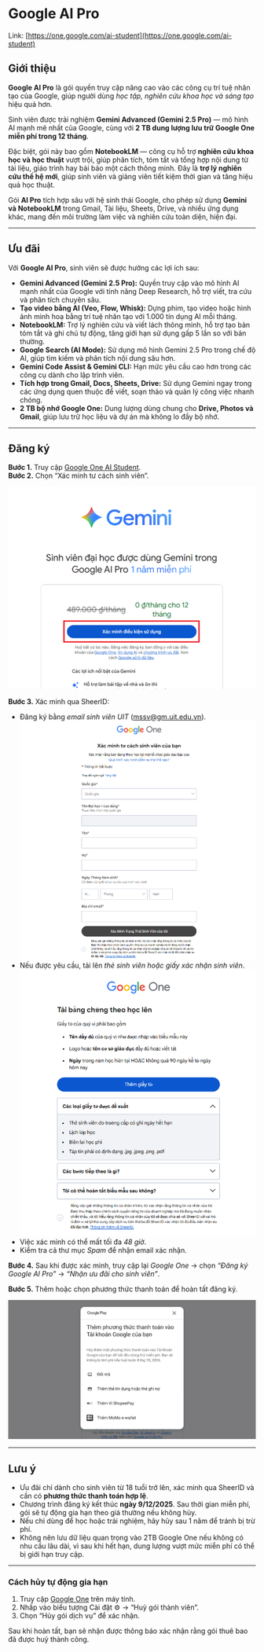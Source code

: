 # Google AI Pro

Link: [https://one.google.com/ai-student](https://one.google.com/ai-student)

## **Giới thiệu**

**Google AI Pro** là gói quyền truy cập nâng cao vào các công cụ trí tuệ nhân tạo của Google, giúp người dùng *học tập, nghiên cứu khoa học và sáng tạo* hiệu quả hơn.

Sinh viên được trải nghiệm **Gemini Advanced (Gemini 2.5 Pro)** — mô hình AI mạnh mẽ nhất của Google, cùng với **2 TB dung lượng lưu trữ Google One miễn phí trong 12 tháng**.

Đặc biệt, gói này bao gồm **NotebookLM** — công cụ hỗ trợ **nghiên cứu khoa học và học thuật** vượt trội, giúp phân tích, tóm tắt và tổng hợp nội dung từ tài liệu, giáo trình hay bài báo một cách thông minh. Đây là **trợ lý nghiên cứu thế hệ mới**, giúp sinh viên và giảng viên tiết kiệm thời gian và tăng hiệu quả học thuật.

Gói **AI Pro** tích hợp sâu với hệ sinh thái Google, cho phép sử dụng **Gemini và NotebookLM** trong Gmail, Tài liệu, Sheets, Drive, và nhiều ứng dụng khác, mang đến môi trường làm việc và nghiên cứu toàn diện, hiện đại.

---

## **Ưu đãi**

Với **Google AI Pro**, sinh viên sẽ được hưởng các lợi ích sau:

* **Gemini Advanced (Gemini 2.5 Pro):** Quyền truy cập vào mô hình AI mạnh nhất của Google với tính năng Deep Research, hỗ trợ viết, tra cứu và phân tích chuyên sâu.  
* **Tạo video bằng AI (Veo, Flow, Whisk):** Dựng phim, tạo video hoặc hình ảnh minh hoạ bằng trí tuệ nhân tạo với 1.000 tín dụng AI mỗi tháng.  
* **NotebookLM:** Trợ lý nghiên cứu và viết lách thông minh, hỗ trợ tạo bản tóm tắt và ghi chú tự động, tăng giới hạn sử dụng gấp 5 lần so với bản thường.  
* **Google Search (AI Mode):** Sử dụng mô hình Gemini 2.5 Pro trong chế độ AI, giúp tìm kiếm và phân tích nội dung sâu hơn.  
* **Gemini Code Assist & Gemini CLI:** Hạn mức yêu cầu cao hơn trong các công cụ dành cho lập trình viên.  
* **Tích hợp trong Gmail, Docs, Sheets, Drive:** Sử dụng Gemini ngay trong các ứng dụng quen thuộc để viết, soạn thảo và quản lý công việc nhanh chóng.  
* **2 TB bộ nhớ Google One:** Dung lượng dùng chung cho **Drive, Photos và Gmail**, giúp lưu trữ học liệu và dự án mà không lo đầy bộ nhớ.

---

## **Đăng ký**

**Bước 1.** Truy cập [Google One AI Student](https://one.google.com/ai-student?g1_landing_page=75).  
**Bước 2.** Chọn “Xác minh tư cách sinh viên”.  

   ![alt text](images/image-gg-1.png)

**Bước 3.** Xác minh qua SheerID:  
   - Đăng ký bằng *email sinh viên UIT* (mssv@gm.uit.edu.vn).  
    ![alt text](images/image-gg-2.png)
   - Nếu được yêu cầu, tải lên *thẻ sinh viên hoặc giấy xác nhận sinh viên*. 
   ![alt text](images/image-gg-3.png) 
   - Việc xác minh có thể mất tối đa *48 giờ*.  
   - Kiểm tra cả thư mục *Spam* để nhận email xác nhận.  

**Bước 4.** Sau khi được xác minh, truy cập lại *Google One* → chọn *“Đăng ký Google AI Pro”* → *“Nhận ưu đãi cho sinh viên”*.  

**Bước 5.** Thêm hoặc chọn phương thức thanh toán để hoàn tất đăng ký.  

   ![alt text](images/image-gg-5.png)

---

## **Lưu ý**

* Ưu đãi chỉ dành cho sinh viên từ 18 tuổi trở lên, xác minh qua SheerID và cần có **phương thức thanh toán hợp lệ**.  
* Chương trình đăng ký kết thúc **ngày 9/12/2025**. Sau thời gian miễn phí, gói sẽ tự động gia hạn theo giá thường nếu không hủy.  
* Nếu chỉ dùng để học hoặc trải nghiệm, hãy hủy sau 1 năm để tránh bị trừ phí.  
* Không nên lưu dữ liệu quan trọng vào 2TB Google One nếu không có nhu cầu lâu dài, vì sau khi hết hạn, dung lượng vượt mức miễn phí có thể bị giới hạn truy cập.

---

### **Cách hủy tự động gia hạn**

1. Truy cập [Google One](https://one.google.com/) trên máy tính.  
2. Nhấp vào biểu tượng Cài đặt ⚙️ → “Huỷ gói thành viên”.  
3. Chọn “Hủy gói dịch vụ” để xác nhận.  

Sau khi hoàn tất, bạn sẽ nhận được thông báo xác nhận rằng gói thuê bao đã được huỷ thành công.